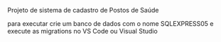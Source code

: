 Projeto de sistema de cadastro de Postos de Saúde

para executar crie um banco de dados com o nome SQLEXPRESS05 e execute as migrations no VS Code ou Visual Studio 
